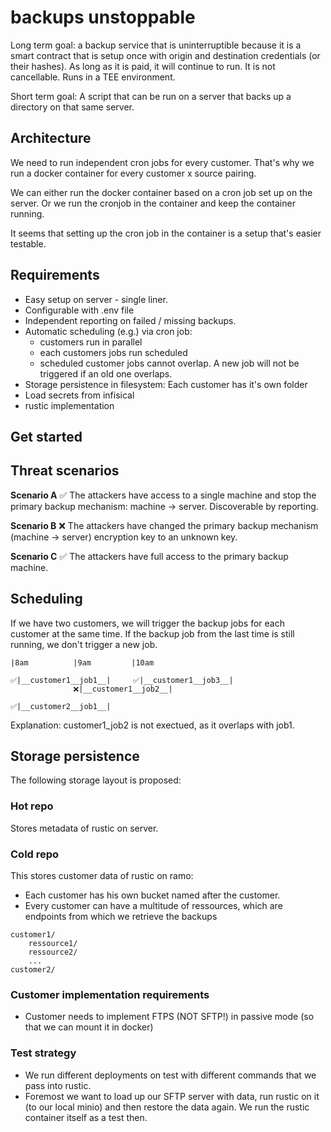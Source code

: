 # backups unstoppable

Long term goal: a backup service that is uninterruptible because it is a smart contract that is setup once with origin and destination credentials (or their hashes). As long as it is paid, it will continue to run. It is not cancellable. Runs in a TEE environment.

Short term goal: A script that can be run on a server that backs up a directory on that same server.

## Architecture

We need to run independent cron jobs for every customer.
That's why we run a docker container for every customer x source pairing.

We can either run the docker container based on a cron job set up on the server.
Or we run the cronjob in the container and keep the container running.

It seems that setting up the cron job in the container is a setup that's easier testable.

## Requirements

- Easy setup on server - single liner.
- Configurable with .env file
- Independent reporting on failed / missing backups.
- Automatic scheduling (e.g.) via cron job:
  - customers run in parallel
  - each customers jobs run scheduled
  - scheduled customer jobs cannot overlap. A new job will not be triggered if an old one overlaps.
- Storage persistence in filesystem: Each customer has it's own folder
- Load secrets from infisical
- rustic implementation

## Get started

## Threat scenarios

**Scenario A** ✅
The attackers have access to a single machine and stop the primary backup mechanism: machine -> server. Discoverable by reporting.

**Scenario B** ❌
The attackers have changed the primary backup mechanism (machine -> server) encryption key to an unknown key.

**Scenario C** ✅
The attackers have full access to the primary backup machine.

## Scheduling

If we have two customers, we will trigger the backup jobs for each customer at the same time. If the backup job from the last time is still running, we don't trigger a new job.

```
|8am          |9am         |10am

✅|__customer1__job1__|     ✅|__customer1__job3__|
              ❌|__customer1__job2__|

✅|__customer2__job1__|
```

Explanation: customer1_job2 is not exectued, as it overlaps with job1.

## Storage persistence

The following storage layout is proposed:

### Hot repo

Stores metadata of rustic on server.

### Cold repo

This stores customer data of rustic on ramo:

- Each customer has his own bucket named after the customer.
- Every customer can have a multitude of ressources, which are endpoints from which we retrieve the backups

```
customer1/
    ressource1/
    ressource2/
    ...
customer2/
```

### Customer implementation requirements

- Customer needs to implement FTPS (NOT SFTP!) in passive mode (so that we can mount it in docker)

### Test strategy

- We run different deployments on test with different commands that we pass into rustic.
- Foremost we want to load up our SFTP server with data, run rustic on it (to our local minio) and then restore the data again. We run the rustic container itself as a test then.
